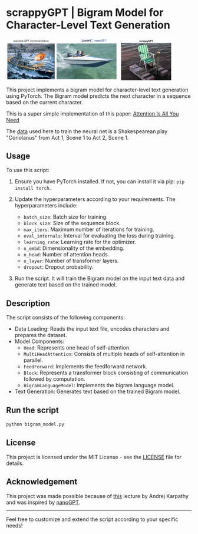 # scrappyGPT | Bigram Model for Character-Level Text Generation

<img src="./data/nanogpt.jpg" width=60% alt=boat><img src="./data/scrappy-boat.jpeg" width=30.3%>

This project implements a bigram model for character-level text generation using PyTorch. The Bigram model predicts the next character in a sequence based on the current character.

This is a super simple implementation of this paper: [Attention Is All You Need](https://arxiv.org/pdf/1706.03762v1.pdf)

The [data](./data/input.txt) used here to train the neural net is a Shakespearean play "Coriolanus" from Act 1, Scene 1 to Act 2, Scene 1.

## Usage

To use this script:

1. Ensure you have PyTorch installed. If not, you can install it via pip: `pip install torch`.

2. Update the hyperparameters according to your requirements. The hyperparameters include:
   - `batch_size`: Batch size for training.
   - `block_size`: Size of the sequence block.
   - `max_iters`: Maximum number of iterations for training.
   - `eval_internals`: Interval for evaluating the loss during training.
   - `learning_rate`: Learning rate for the optimizer.
   - `n_embd`: Dimensionality of the embedding.
   - `n_head`: Number of attention heads.
   - `n_layer`: Number of transformer layers.
   - `dropout`: Dropout probability.

3. Run the script. It will train the Bigram model on the input text data and generate text based on the trained model.

## Description

The script consists of the following components:

- Data Loading: Reads the input text file, encodes characters and prepares the dataset.
- Model Components:
  - `Head`: Represents one head of self-attention.
  - `MultiHeadAttention`: Consists of multiple heads of self-attention in parallel.
  - `FeedForward`: Implements the feedforward network.
  - `Block`: Represents a transformer block consisting of communication followed by computation.
  - `BigramLanguageModel`: Implements the bigram language model.
- Text Generation: Generates text based on the trained Bigram model.

## Run the script

```python
python bigram_model.py
```

## License

This project is licensed under the MIT License - see the [LICENSE](./LICENSE) file for details.

## Acknowledgement

This project was made possible because of [this](https://www.youtube.com/watch?v=kCc8FmEb1nY) lecture by Andrej Karpathy and was inspired by [nanoGPT](https://github.com/karpathy/nanoGPT).

---
Feel free to customize and extend the script according to your specific needs!
